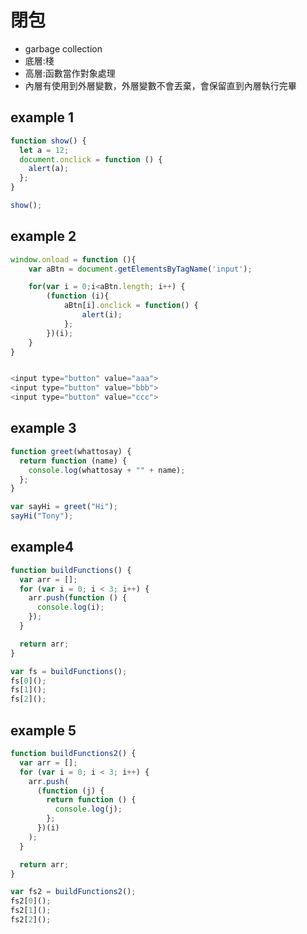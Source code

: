# 閉包

- garbage collection
- 底層:棧
- 高層:函數當作對象處理
- 內層有使用到外層變數，外層變數不會丟棄，會保留直到內層執行完畢

## example 1

```js
function show() {
  let a = 12;
  document.onclick = function () {
    alert(a);
  };
}

show();
```

## example 2

```js
window.onload = function (){
	var aBtn = document.getElementsByTagName('input');

	for(var i = 0;i<aBtn.length; i++) {
		(function (i){
			aBtn[i].onclick = function() {
				alert(i);
			};
		})(i);
	}
}


<input type="button" value="aaa">
<input type="button" value="bbb">
<input type="button" value="ccc">
```

## example 3

```js
function greet(whattosay) {
  return function (name) {
    console.log(whattosay + "" + name);
  };
}

var sayHi = greet("Hi");
sayHi("Tony");
```

## example4

```js
function buildFunctions() {
  var arr = [];
  for (var i = 0; i < 3; i++) {
    arr.push(function () {
      console.log(i);
    });
  }

  return arr;
}

var fs = buildFunctions();
fs[0]();
fs[1]();
fs[2]();
```

## example 5

```js
function buildFunctions2() {
  var arr = [];
  for (var i = 0; i < 3; i++) {
    arr.push(
      (function (j) {
        return function () {
          console.log(j);
        };
      })(i)
    );
  }

  return arr;
}

var fs2 = buildFunctions2();
fs2[0]();
fs2[1]();
fs2[2]();
```
